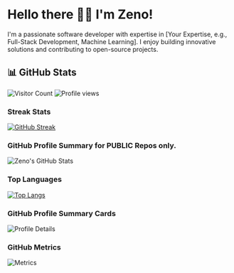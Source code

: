 # Hello there 👋🏾 I'm Zeno!

I'm a passionate software developer with expertise in [Your Expertise, e.g., Full-Stack Development, Machine Learning]. I enjoy building innovative solutions and contributing to open-source projects.

## 📊 GitHub Stats

![Visitor Count](https://komarev.com/ghpvc/?username=zenodavids&color=blue)
![Profile views](https://komarev.com/ghpvc/?username=zenodavids&color=blueviolet)

### Streak Stats
[![GitHub Streak](https://streak-stats.demolab.com/?user=zenodavids)](https://git.io/streak-stats)

### GitHub Profile Summary for PUBLIC Repos only.
<picture>
  <source
    srcset="https://github-readme-stats.vercel.app/api?username=zenodavids&show_icons=true&theme=dark"
    media="(prefers-color-scheme: dark)"
  />
  <source
    srcset="https://github-readme-stats.vercel.app/api?username=zenodavids&show_icons=true"
    media="(prefers-color-scheme: light), (prefers-color-scheme: no-preference)"
  />
  <img src="https://github-readme-stats.vercel.app/api?username=zenodavids&show_icons=true" alt="Zeno's GitHub Stats" />
</picture>

### Top Languages
[![Top Langs](https://github-readme-stats.vercel.app/api/top-langs/?username=zenodavids&layout=donut&langs_count=8&hide_progress=true)](https://github.com/zenodavids/github-readme-stats)


### GitHub Profile Summary Cards
![Profile Details](https://github-profile-summary-cards.vercel.app/api/cards/profile-details?username=zenodavids&theme=default)

### GitHub Metrics
![Metrics](https://metrics.lecoq.io/zenodavids?template=classic&isocalendar=1&languages=1&stars=1&followup=1&people=1&projects=1&activity=1&achievements=1&repositories=1&repositories=100&repositories.batch=100&achievements.threshold=C&repositories.affiliations=owner,collaborator&isocalendar.duration=half-year&languages.limit=8&languages.threshold=0%25&languages.other=true&languages.colors=github&stars.limit=4&followup.sections=your-followers,following-you&projects.limit=4&projects.descriptions=true&activity.limit=4&activity.days=14&activity.filter=all&achievements.limit=6&achievements.secrets=true&achievements.display=detailed&achievements.ignored=undefined&repositories.pinned=0&repositories.forks=true&repositories.affiliations=owner,collaborator&config.timezone=Europe%2FLondon)
